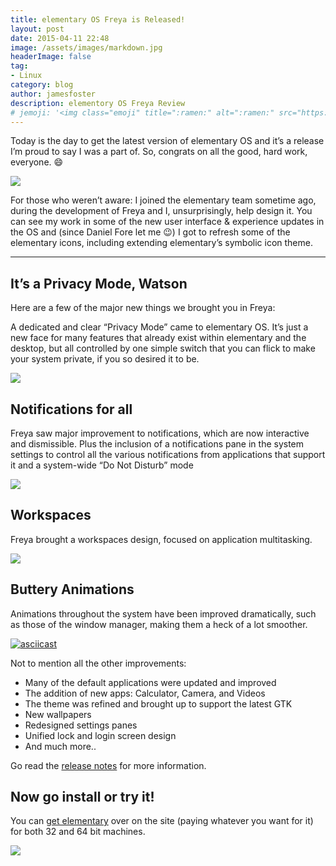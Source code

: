 ```yaml
---
title: elementary OS Freya is Released!
layout: post
date: 2015-04-11 22:48
image: /assets/images/markdown.jpg
headerImage: false
tag:
- Linux
category: blog
author: jamesfoster
description: elementory OS Freya Review
# jemoji: '<img class="emoji" title=":ramen:" alt=":ramen:" src="https://assets.github.com/images/icons/emoji/unicode/1f35c.png" height="20" width="20" align="absmiddle">'
---
```


Today is the day to get the latest version of elementary OS and it’s a release I’m proud to say I was a part of. So, congrats on all the good, hard work, everyone. 😄

![](https://samuelhewitt.com/images/blog/2015/04/elementary-screenshot.png)

For those who weren’t aware: I joined the elementary team sometime ago, during the development of Freya and I, unsurprisingly, help design it. You can see my work in some of the new user interface & experience updates in the OS and (since Daniel Fore let me 😉) I got to refresh some of the elementary icons, including extending elementary’s symbolic icon theme.

<hr>

## It’s a Privacy Mode, Watson

Here are a few of the major new things we brought you in Freya:

A dedicated and clear “Privacy Mode” came to elementary OS. It’s just a new face for many features that already exist within elementary and the desktop, but all controlled by one simple switch that you can flick to make your system private, if you so desired it to be.

![](https://samuelhewitt.com/images/blog/2015/04/switchboard1.png)

## Notifications for all

Freya saw major improvement to notifications, which are now interactive and dismissible. Plus the inclusion of a notifications pane in the system settings to control all the various notifications from applications that support it and a system-wide “Do Not Disturb” mode

![](https://samuelhewitt.com/images/blog/2015/04/switchboard2.png)

## Workspaces

Freya brought a workspaces design, focused on application multitasking.

![](https://samuelhewitt.com/images/blog/2015/04/elementary-workspaces.png)

## Buttery Animations

Animations throughout the system have been improved dramatically, such as those of the window manager, making them a heck of a lot smoother.

[![asciicast](https://i.imgur.com/xXQTfKd.png)](https://samuelhewitt.com/videos/2015/04/buttery-animations.mp4)


Not to mention all the other improvements:

* Many of the default applications were updated and improved
* The addition of new apps: Calculator, Camera, and Videos
* The theme was refined and brought up to support the latest GTK
* New wallpapers
* Redesigned settings panes
* Unified lock and login screen design
* And much more..

Go read the [release notes](http://blog.elementary.io/post/116134677986/freya-is-here) for more information.

## Now go install or try it!

You can [get elementary](https://elementary.io/) over on the site (paying whatever you want for it) for both 32 and 64 bit machines.

![](https://samuelhewitt.com/images/blog/2015/04/notebook.png)